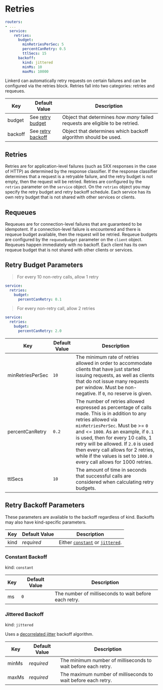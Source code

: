 # Retries

```yaml
routers:
- ...
  service:
    retries:
      budget:
        minRetriesPerSec: 5
        percentCanRetry: 0.5
        ttlSecs: 15
      backoff:
        kind: jittered
        minMs: 10
        maxMs: 10000
```

Linkerd can automatically retry requests on certain failures and can be
configured via the retries block.  Retries fall into two categories: retries
and requeues.

Key | Default Value | Description
--- | ------------- | -----------
budget | See [retry budget](#retry-budget-parameters) | Object that determines _how many_ failed requests are eligible to be retried.
backoff | See [retry backoff](#retry-backoff-parameters) | Object that determines which backoff algorithm should be used.

## Retries

Retries are for application-level failures (such as 5XX responses in the case of
HTTP) as determined by the response classifier.  If the response classifier
determines that a request is a retryable failure, and the retry budget is not
empty, then the request will be retried.  Retries are configured by the
`retries` parameter on the `service` object.  On the `retries` object you may
specify the retry budget and retry backoff schedule.  Each service has its own
retry budget that is not shared with other services or clients.

## Requeues

Requeues are for connection-level failures that are guaranteed to be idempotent.
If a connection-level failure is encountered and there is requeue budget
available, then the request will be retried.  Requeue budgets are configured
by the `requeueBudget` parameter on the `client` object.  Requeues happen
immediately with no backoff.  Each client has its own requeue budget that is not
shared with other clients or services.

## Retry Budget Parameters

> For every 10 non-retry calls, allow 1 retry

```yaml
service:
  retries:
    budget:
      percentCanRetry: 0.1
```

> For every non-retry call, allow 2 retries

```yaml
service:
  retries:
    budget:
      percentCanRetry: 2.0
```

Key | Default Value | Description
--- | ------------- | -----------
minRetriesPerSec | `10` | The minimum rate of retries allowed in order to accommodate clients that have just started issuing requests, as well as clients that do not issue many requests per window. Must be non-negative. If `0`, no reserve is given.
percentCanRetry | `0.2` | The number of retries allowed expressed as percentage of calls made. This is in addition to any retries allowed via `minRetriesPerSec`. Must be >= `0` and <= `1000`. As an example, if `0.1` is used, then for every 10 calls, 1 retry will be allowed. If `2.0` is used then every call allows for 2 retries, while if the values is set to `1000.0` every call allows for 1000 retries.
ttlSecs | `10` | The amount of time in seconds that successful calls are considered when calculating retry budgets.

## Retry Backoff Parameters

<aside class="notice">
These parameters are available to the backoff regardless of kind. Backoffs may also have kind-specific parameters.
</aside>

Key | Default Value | Description
--- | ------------- | -----------
kind | _required_ | Either [`constant`](#constant-backoff) or [`jittered`](#jittered-backoff).

### Constant Backoff

kind: `constant`

Key | Default Value | Description
--- | ------------- | -----------
ms | `0` | The number of milliseconds to wait before each retry.

### Jittered Backoff

kind: `jittered`

Uses a [decorrelated jitter](https://aws.amazon.com/blogs/architecture/exponential-backoff-and-jitter/) backoff algorithm.

Key | Default Value | Description
--- | ------------- | -----------
minMs | _required_ | The minimum number of milliseconds to wait before each retry.
maxMs | _required_ | The maximum number of milliseconds to wait before each retry.


